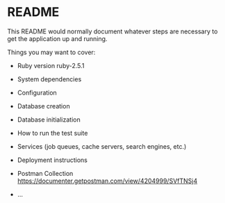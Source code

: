 # README

This README would normally document whatever steps are necessary to get the
application up and running.

Things you may want to cover:

* Ruby version
	ruby-2.5.1

* System dependencies

* Configuration

* Database creation

* Database initialization

* How to run the test suite

* Services (job queues, cache servers, search engines, etc.)

* Deployment instructions

* Postman Collection
	https://documenter.getpostman.com/view/4204999/SVfTNSj4 
* ...
